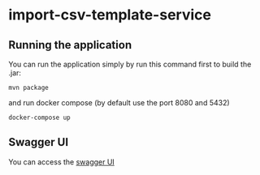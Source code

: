 # import-csv-template-service

## Running the application
You can run the application simply by run this command first to build the .jar:
```shell script
mvn package
```
and run docker compose (by default use the port 8080 and 5432)
```shell script
docker-compose up
```

## Swagger UI
You can access the [swagger UI](http://localhost:8080/q/swagger-ui/)
